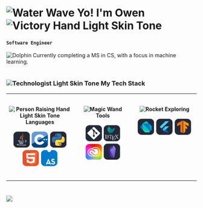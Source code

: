# <img src="https://raw.githubusercontent.com/Tarikul-Islam-Anik/Animated-Fluent-Emojis/master/Emojis/Travel%20and%20places/Water%20Wave.png" alt="Water Wave" width="25" height="25" /> Yo! I'm Owen <img src="https://raw.githubusercontent.com/Tarikul-Islam-Anik/Animated-Fluent-Emojis/master/Emojis/Hand%20gestures/Victory%20Hand%20Light%20Skin%20Tone.png" alt="Victory Hand Light Skin Tone" width="25" height="25" />


**`Software Engineer`** <br><br>
<img src="https://raw.githubusercontent.com/Tarikul-Islam-Anik/Animated-Fluent-Emojis/master/Emojis/Animals/Dolphin.png" alt="Dolphin" width="15" height="15" /> Currently completing a MS in CS, with a focus in machine learning.

#

<!-- MY TECH STACK -->
### <img src="https://raw.githubusercontent.com/Tarikul-Islam-Anik/Animated-Fluent-Emojis/master/Emojis/People%20with%20professions/Technologist%20Light%20Skin%20Tone.png" alt="Technologist Light Skin Tone" width="25" height="25" /> My Tech Stack

<table>
  <tbody>
    <tr>
      <!-- LANGUAGES -->
      <td width="333px" valign="top">
      <br>
        <p align="center">
          <b><img src="https://raw.githubusercontent.com/Tarikul-Islam-Anik/Animated-Fluent-Emojis/master/Emojis/People%20with%20activities/Person%20Raising%20Hand%20Light%20Skin%20Tone.png" alt="Person Raising Hand Light Skin Tone" width="15" height="15"/> Languages</b>
        </p>
        <p align="center">
            <img align="center" alt="Java" width="45px" height="49px" src="icons/offset/Java-Dark.svg" title="Java"/>
            <img align="center" alt="CPP" width="45px" height="49px" src="icons/offset/CPP.svg" title="C++"/>
            <img align="center" alt="Python" width="45px" height="49px" src="icons/offset/Python-Dark.svg" title="Python"/>
            <img align="center" alt="HTML" width="45px" height="49px" src="icons/offset/HTML-Light-Sharp.svg" title="HTML"/>
            <img align="center" alt="Assembly" width="45px" height="49px" src="icons/offset/AssemblyScript.svg" title="Assembly"/>
        </p>
      <br>
      </td>
      <!-- TOOLS -->
      <td width="333px" valign="top">
      <br>
        <p align="center">
          <b><img src="https://raw.githubusercontent.com/Tarikul-Islam-Anik/Animated-Fluent-Emojis/master/Emojis/Activities/Magic%20Wand.png" alt="Magic Wand" width="15" height="15" /> Tools</b>
        </p>
        <p align="center">
            <img align="center" alt="Git" width="45px" height="49px" src="icons/offset/Git-Dark.svg" title="Git"/>
            <img align="center" alt="LaTeX" width="45px" height="49px" src="icons/offset/LaTeX-White-Dark.svg" title="LaTeX"/>
            <img align="center" alt="AdobeCS" width="45px" height="49px" src="icons/offset/AdobeCC.svg" title="Adobe Creative Suite"/>
            <img align="center" alt="Obsidian" width="45px" height="49px" src="icons/offset/Obsidian.svg" title="Obsidian"/>
        </p>
      </td>
      <!-- EXPLORING -->
      <td width="333px" valign="top">
      <br>
        <p align="center">
          <b><img src="https://raw.githubusercontent.com/Tarikul-Islam-Anik/Animated-Fluent-Emojis/master/Emojis/Travel%20and%20places/Rocket.png" alt="Rocket" width="=15" height="15" /> Exploring</b>
        </p>
        <p align="center">
            <img align="center" alt="Dart" width="45px" height="49px" src="icons/offset/Dart-Dark.svg" title="Dart"/>
             <img align="center" alt="Flutter" width="45px" height="49px" src="icons/offset/Flutter-Dark.svg" title="Flutter"/>
             <img align="center" alt="TensorFlow" width="45px" height="49px" src="icons/offset/TensorFlow-Dark.svg" title="TensorFlow"/>
        </p>
      </td>
    </tr>
  </tbody>
</table>

#

![](https://komarev.com/ghpvc/?username=your-github-ow-n&color=blue)